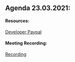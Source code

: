 ## Agenda 23.03.2021:

#### Resources:

[Developer Paypal](https://developer.paypal.com/docs/api/orders/v2/)

#### Meeting Recording:

[Recording](https://us02web.zoom.us/rec/share/-CnpWVsTz7Om1t-QW0EoTyGnymEkzbu5cwbjP6vOsT2DGZiplrtWESbcpJmsaB0.__BVUuLpe6JfQaaE)
